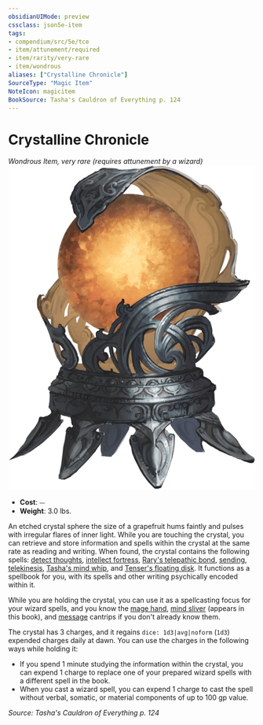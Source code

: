 ```yaml
---
obsidianUIMode: preview
cssclass: json5e-item
tags:
- compendium/src/5e/tce
- item/attunement/required
- item/rarity/very-rare
- item/wondrous
aliases: ["Crystalline Chronicle"]
SourceType: "Magic Item"
NoteIcon: magicitem
BookSource: Tasha's Cauldron of Everything p. 124
---
```

# Crystalline Chronicle
*Wondrous Item, very rare (requires attunement by a wizard)*  
![](https://raw.githubusercontent.com/5etools-mirror-2/5etools-img/main/items/TCE/Crystalline%20Chronicle.webp#right)  

- **Cost**: ⏤
- **Weight**: 3.0 lbs.

An etched crystal sphere the size of a grapefruit hums faintly and pulses with irregular flares of inner light. While you are touching the crystal, you can retrieve and store information and spells within the crystal at the same rate as reading and writing. When found, the crystal contains the following spells: [detect thoughts](/3-Mechanics/CLI/spells/detect-thoughts.md), [intellect fortress](/3-Mechanics/CLI/spells/intellect-fortress-tce.md), [Rary's telepathic bond](/3-Mechanics/CLI/spells/rarys-telepathic-bond.md), [sending](/3-Mechanics/CLI/spells/sending.md), [telekinesis](/3-Mechanics/CLI/spells/telekinesis.md), [Tasha's mind whip](/3-Mechanics/CLI/spells/tashas-mind-whip-tce.md), and [Tenser's floating disk](/3-Mechanics/CLI/spells/tensers-floating-disk.md). It functions as a spellbook for you, with its spells and other writing psychically encoded within it.

While you are holding the crystal, you can use it as a spellcasting focus for your wizard spells, and you know the [mage hand](/3-Mechanics/CLI/spells/mage-hand.md), [mind sliver](/3-Mechanics/CLI/spells/mind-sliver-tce.md) (appears in this book), and [message](/3-Mechanics/CLI/spells/message.md) cantrips if you don't already know them.

The crystal has 3 charges, and it regains `dice: 1d3|avg|noform` (`1d3`) expended charges daily at dawn. You can use the charges in the following ways while holding it:

- If you spend 1 minute studying the information within the crystal, you can expend 1 charge to replace one of your prepared wizard spells with a different spell in the book.  
- When you cast a wizard spell, you can expend 1 charge to cast the spell without verbal, somatic, or material components of up to 100 gp value.  

*Source: Tasha's Cauldron of Everything p. 124*